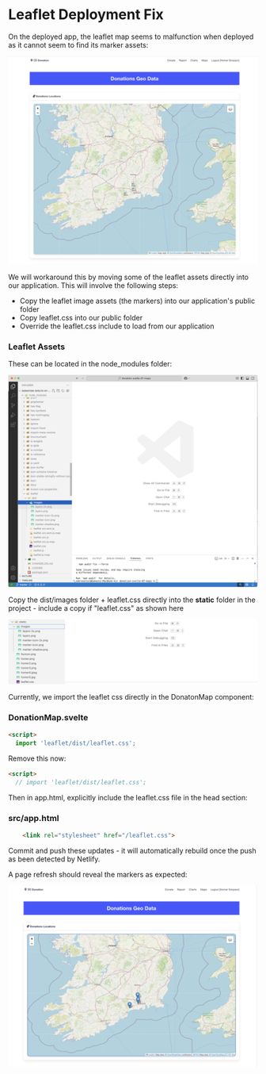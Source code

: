 # Leaflet Deployment Fix

On the deployed app, the leaflet map seems to malfunction when deployed as it cannot seem to find its marker assets:

![](img/07y.png)

 We will workaround this by moving some of the leaflet assets directly into our application. This will involve the following steps:

- Copy the leaflet image assets (the markers) into our application's public folder
- Copy leaflet.css into our public folder
- Override the leaflet.css include to load from our application

### Leaflet  Assets

These can be located in the node_modules folder:

![](img/08y.png)

Copy the dist/images folder + leaflet.css directly into the **static** folder in the project - include a copy if "leaflet.css" as shown here

![](img/09y.png)

Currently, we import the leaflet css directly in the DonatonMap component:

### DonationMap.svelte

~~~html
<script>
  import 'leaflet/dist/leaflet.css';
~~~

Remove this now:

~~~html
<script>
  // import 'leaflet/dist/leaflet.css';
~~~

Then in app.html, explicitly include the leaflet.css file in the head section:

### src/app.html

~~~html
	<link rel="stylesheet" href="/leaflet.css">
~~~

Commit and push these updates - it will automatically rebuild once the push as been detected by Netlify. 

A page refresh should reveal the markers as expected:

![](img/11y.png)
